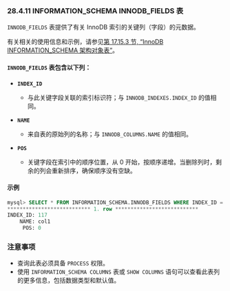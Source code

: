 ### 28.4.11 INFORMATION_SCHEMA INNODB_FIELDS 表

`INNODB_FIELDS` 表提供了有关 InnoDB 索引的关键列（字段）的元数据。

有关相关的使用信息和示例，请参见[第 17.15.3 节, “InnoDB INFORMATION_SCHEMA 架构对象表”](#innodb-information-schema-schema-object-tables)。

#### `INNODB_FIELDS` 表包含以下列：

- **`INDEX_ID`**
  - 与此关键字段关联的索引标识符；与 `INNODB_INDEXES.INDEX_ID` 的值相同。

- **`NAME`**
  - 来自表的原始列的名称；与 `INNODB_COLUMNS.NAME` 的值相同。

- **`POS`**
  - 关键字段在索引中的顺序位置，从 0 开始，按顺序递增。当删除列时，剩余的列会重新排序，确保顺序没有空缺。

#### 示例

```sql
mysql> SELECT * FROM INFORMATION_SCHEMA.INNODB_FIELDS WHERE INDEX_ID = 117\G
*************************** 1. row ***************************
INDEX_ID: 117
    NAME: col1
     POS: 0
```

### 注意事项

- 查询此表必须具备 `PROCESS` 权限。
- 使用 `INFORMATION_SCHEMA COLUMNS` 表或 `SHOW COLUMNS` 语句可以查看此表列的更多信息，包括数据类型和默认值。